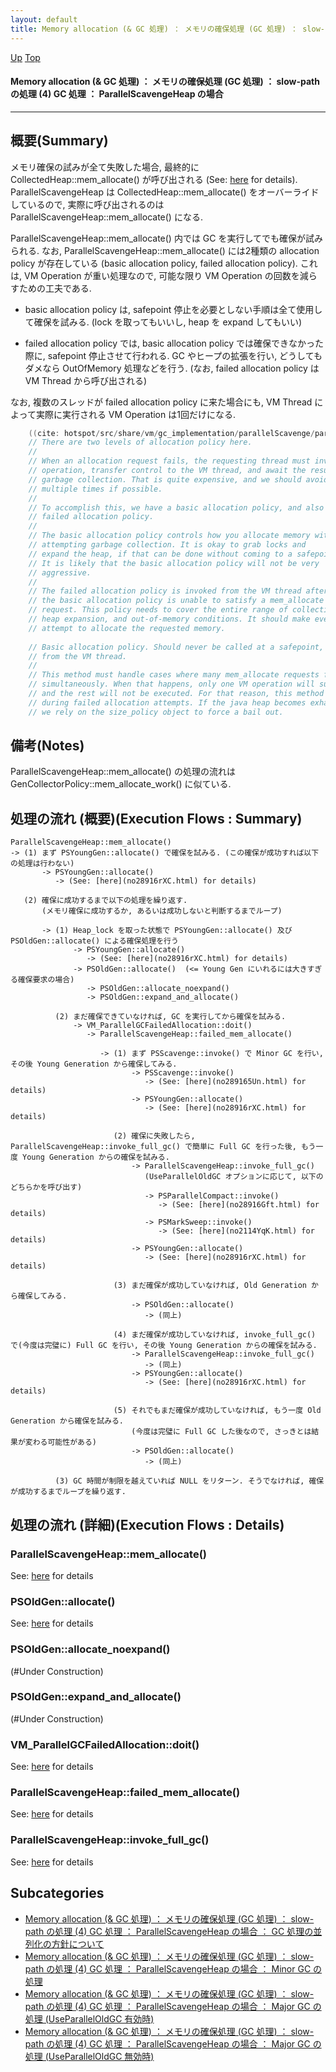```yaml
---
layout: default
title: Memory allocation (& GC 処理) ： メモリの確保処理 (GC 処理) ： slow-path の処理 (4) GC 処理 ： ParallelScavengeHeap の場合
---
```

[Up](noQ2dTyo8F.html) [Top](../index.html)

#### Memory allocation (& GC 処理) ： メモリの確保処理 (GC 処理) ： slow-path の処理 (4) GC 処理 ： ParallelScavengeHeap の場合

--- 
## 概要(Summary)
メモリ確保の試みが全て失敗した場合, 最終的に CollectedHeap::mem_allocate() が呼び出される (See: [here](no28916Q0G.html) for details).
ParallelScavengeHeap は CollectedHeap::mem_allocate() をオーバーライドしているので, 
実際に呼び出されるのは ParallelScavengeHeap::mem_allocate() になる.

ParallelScavengeHeap::mem_allocate() 内では GC を実行してでも確保が試みられる.
なお, ParallelScavengeHeap::mem_allocate() には2種類の allocation policy が存在している (basic allocation policy, failed allocation policy).
これは, VM Operation が重い処理なので, 可能な限り VM Operation の回数を減らすための工夫である.

  * basic allocation policy は, safepoint 停止を必要としない手順は全て使用して確保を試みる.
    (lock を取ってもいいし, heap を expand してもいい)

  * failed allocation policy では, basic allocation policy では確保できなかった際に, safepoint 停止させて行われる. 
    GC やヒープの拡張を行い, どうしてもダメなら OutOfMemory 処理などを行う.
    (なお, failed allocation policy は VM Thread から呼び出される)

なお, 複数のスレッドが failed allocation policy に来た場合にも, 
VM Thread によって実際に実行される VM Operation は1回だけになる.


```cpp
    ((cite: hotspot/src/share/vm/gc_implementation/parallelScavenge/parallelScavengeHeap.cpp))
    // There are two levels of allocation policy here.
    //
    // When an allocation request fails, the requesting thread must invoke a VM
    // operation, transfer control to the VM thread, and await the results of a
    // garbage collection. That is quite expensive, and we should avoid doing it
    // multiple times if possible.
    //
    // To accomplish this, we have a basic allocation policy, and also a
    // failed allocation policy.
    //
    // The basic allocation policy controls how you allocate memory without
    // attempting garbage collection. It is okay to grab locks and
    // expand the heap, if that can be done without coming to a safepoint.
    // It is likely that the basic allocation policy will not be very
    // aggressive.
    //
    // The failed allocation policy is invoked from the VM thread after
    // the basic allocation policy is unable to satisfy a mem_allocate
    // request. This policy needs to cover the entire range of collection,
    // heap expansion, and out-of-memory conditions. It should make every
    // attempt to allocate the requested memory.
    
    // Basic allocation policy. Should never be called at a safepoint, or
    // from the VM thread.
    //
    // This method must handle cases where many mem_allocate requests fail
    // simultaneously. When that happens, only one VM operation will succeed,
    // and the rest will not be executed. For that reason, this method loops
    // during failed allocation attempts. If the java heap becomes exhausted,
    // we rely on the size_policy object to force a bail out.
```

## 備考(Notes)
ParallelScavengeHeap::mem_allocate() の処理の流れは
GenCollectorPolicy::mem_allocate_work() に似ている.


## 処理の流れ (概要)(Execution Flows : Summary)
```
ParallelScavengeHeap::mem_allocate()
-> (1) まず PSYoungGen::allocate() で確保を試みる. (この確保が成功すれば以下の処理は行わない)
       -> PSYoungGen::allocate()
          -> (See: [here](no28916rXC.html) for details)

   (2) 確保に成功するまで以下の処理を繰り返す.
       (メモリ確保に成功するか, あるいは成功しないと判断するまでループ)

       -> (1) Heap_lock を取った状態で PSYoungGen::allocate() 及び PSOldGen::allocate() による確保処理を行う
              -> PSYoungGen::allocate()
                 -> (See: [here](no28916rXC.html) for details)
              -> PSOldGen::allocate()  (<= Young Gen にいれるには大きすぎる確保要求の場合)
                 -> PSOldGen::allocate_noexpand()
                 -> PSOldGen::expand_and_allocate()
    
          (2) まだ確保できていなければ, GC を実行してから確保を試みる.
              -> VM_ParallelGCFailedAllocation::doit()
                 -> ParallelScavengeHeap::failed_mem_allocate()
    
                    -> (1) まず PSScavenge::invoke() で Minor GC を行い, その後 Young Generation から確保してみる.
                           -> PSScavenge::invoke()
                              -> (See: [here](no289165Un.html) for details)
                           -> PSYoungGen::allocate()
                              -> (See: [here](no28916rXC.html) for details)
       
                       (2) 確保に失敗したら, ParallelScavengeHeap::invoke_full_gc() で簡単に Full GC を行った後, もう一度 Young Generation からの確保を試みる.
                           -> ParallelScavengeHeap::invoke_full_gc()
                              (UseParallelOldGC オプションに応じて, 以下のどちらかを呼び出す)
                              -> PSParallelCompact::invoke()
                                 -> (See: [here](no28916Gft.html) for details)
                              -> PSMarkSweep::invoke()
                                 -> (See: [here](no2114YqK.html) for details)
                           -> PSYoungGen::allocate()
                              -> (See: [here](no28916rXC.html) for details)
       
                       (3) まだ確保が成功していなければ, Old Generation から確保してみる.
                           -> PSOldGen::allocate()
                              -> (同上)
       
                       (4) まだ確保が成功していなければ, invoke_full_gc() で(今度は完璧に) Full GC を行い, その後 Young Generation からの確保を試みる.
                           -> ParallelScavengeHeap::invoke_full_gc()
                              -> (同上)
                           -> PSYoungGen::allocate()
                              -> (See: [here](no28916rXC.html) for details)
       
                       (5) それでもまだ確保が成功していなければ, もう一度 Old Generation から確保を試みる.
                           (今度は完璧に Full GC した後なので, さっきとは結果が変わる可能性がある)
                           -> PSOldGen::allocate()
                              -> (同上)

          (3) GC 時間が制限を越えていれば NULL をリターン. そうでなければ, 確保が成功するまでループを繰り返す.
```


## 処理の流れ (詳細)(Execution Flows : Details)
### ParallelScavengeHeap::mem_allocate()
See: [here](no2480uaS.html) for details
### PSOldGen::allocate()
See: [here](no2480V5k.html) for details
### PSOldGen::allocate_noexpand()
(#Under Construction)

### PSOldGen::expand_and_allocate()
(#Under Construction)

### VM_ParallelGCFailedAllocation::doit()
See: [here](no2480iDr.html) for details
### ParallelScavengeHeap::failed_mem_allocate()
See: [here](no2480vNx.html) for details
### ParallelScavengeHeap::invoke_full_gc()
See: [here](no2480uhG.html) for details



## Subcategories
* [Memory allocation (& GC 処理) ： メモリの確保処理 (GC 処理) ： slow-path の処理 (4) GC 処理 ： ParallelScavengeHeap の場合 ： GC 処理の並列化の方針について  ](no28916egj.html)
* [Memory allocation (& GC 処理) ： メモリの確保処理 (GC 処理) ： slow-path の処理 (4) GC 処理 ： ParallelScavengeHeap の場合 ： Minor GC の処理](no289165Un.html)
* [Memory allocation (& GC 処理) ： メモリの確保処理 (GC 処理) ： slow-path の処理 (4) GC 処理 ： ParallelScavengeHeap の場合 ： Major GC の処理 (UseParallelOldGC 有効時)](no28916Gft.html)
* [Memory allocation (& GC 処理) ： メモリの確保処理 (GC 処理) ： slow-path の処理 (4) GC 処理 ： ParallelScavengeHeap の場合 ： Major GC の処理 (UseParallelOldGC 無効時)](no2114YqK.html)



